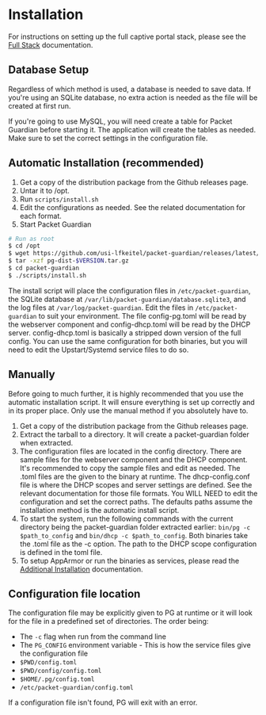 # Installation

For instructions on setting up the full captive portal stack, please see the [Full Stack](full-stack.md) documentation.

## Database Setup

Regardless of which method is used, a database is needed to save data. If you're using an SQLite database, no extra action is needed as the file will be created at first run.

If you're going to use MySQL, you will need create a table for Packet Guardian before starting it. The application will create the tables as needed. Make sure to set the correct settings in the configuration file.

## Automatic Installation (recommended)

1. Get a copy of the distribution package from the Github releases page.
2. Untar it to /opt.
3. Run `scripts/install.sh`
4. Edit the configurations as needed. See the related documentation for each format.
5. Start Packet Guardian

```bash
# Run as root
$ cd /opt
$ wget https://github.com/usi-lfkeitel/packet-guardian/releases/latest/pg-dist-$VERSION.tar.gz
$ tar -xzf pg-dist-$VERSION.tar.gz
$ cd packet-guardian
$ ./scripts/install.sh
```

The install script will place the configuration files in `/etc/packet-guardian`, the SQLite database at `/var/lib/packet-guardian/database.sqlite3`, and the log files at `/var/log/packet-guardian`. Edit the files in `/etc/packet-guardian` to suit your environment. The file config-pg.toml will be read by the webserver component and config-dhcp.toml will be read by the DHCP server. config-dhcp.toml is basically a stripped down version of the full config. You can use the same configuration for both binaries, but you will need to edit the Upstart/Systemd service files to do so.

## Manually

Before going to much further, it is highly recommended that you use the automatic installation script. It will ensure everything is set up correctly and in its proper place. Only use the manual method if you absolutely have to.

1. Get a copy of the distribution package from the Github releases page.
2. Extract the tarball to a directory. It will create a packet-guardian folder when extracted.
3. The configuration files are located in the config directory. There are sample files for the webserver component and the DHCP component. It's recommended to copy the sample files and edit as needed. The .toml files are the given to the binary at runtime. The dhcp-config.conf file is where the DHCP scopes and server settings are defined. See the relevant documentation for those file formats. You WILL NEED to edit the configuration and set the correct paths. The defaults paths assume the installation method is the automatic install script.
4. To start the system, run the following commands with the current directory being the packet-guardian folder extracted earlier: `bin/pg -c $path_to_config` and `bin/dhcp -c $path_to_config`. Both binaries take the .toml file as the -c option. The path to the DHCP scope configuration is defined in the toml file.
5. To setup AppArmor or run the binaries as services, please read the [Additional Installation](additional-installation.md) documentation.

## Configuration file location

The configuration file may be explicitly given to PG at runtime or it will look for the file in a predefined set of directories. The order being:

- The `-c` flag when run from the command line
- The `PG_CONFIG` environment variable - This is how the service files give the configuration file
- `$PWD/config.toml`
- `$PWD/config/config.toml`
- `$HOME/.pg/config.toml`
- `/etc/packet-guardian/config.toml`

If a configuration file isn't found, PG will exit with an error.
